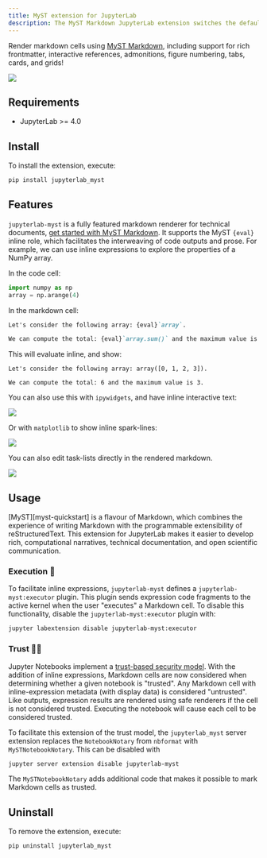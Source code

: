 ```yaml
---
title: MyST extension for JupyterLab
description: The MyST Markdown JupyterLab extension switches the default markdown rendering in JupyterLab to MyST. Allowing notebook authors to create richer content using MyST roles and directives alongside plain markdown to create notebook based content from technical tutorials though to publication-quality documents with bibliography support.
---
```


Render markdown cells using [MyST Markdown](https://mystmd.org/), including support for rich frontmatter, interactive references, admonitions, figure numbering, tabs, cards, and grids!

![](../images/walkthrough.gif)

## Requirements

- JupyterLab >= 4.0

## Install

To install the extension, execute:

```bash
pip install jupyterlab_myst
```

## Features

`jupyterlab-myst` is a fully featured markdown renderer for technical documents, [get started with MyST Markdown](https://mystmd.org/docs/mystjs/quickstart-myst-markdown). It supports the MyST `{eval}` inline role, which facilitates the interweaving of code outputs and prose. For example, we can use inline expressions to explore the properties of a NumPy array.

In the code cell:

```python
import numpy as np
array = np.arange(4)
```

In the markdown cell:

```markdown
Let's consider the following array: {eval}`array`.

We can compute the total: {eval}`array.sum()` and the maximum value is {eval}`array.max()`.
```

This will evaluate inline, and show:

```text
Let's consider the following array: array([0, 1, 2, 3]).

We can compute the total: 6 and the maximum value is 3.
```

You can also use this with `ipywidgets`, and have inline interactive text:

![](../images/cookies.gif)

Or with `matplotlib` to show inline spark-lines:

![](../images/stock-price.gif)

You can also edit task-lists directly in the rendered markdown.

![](../images/tasklists-in-jupyterlab.gif)

## Usage

[MyST][myst-quickstart] is a flavour of Markdown, which combines the experience of writing Markdown with the programmable extensibility of reStructuredText. This extension for JupyterLab makes it easier to develop rich, computational narratives, technical documentation, and open scientific communication.

### Execution 🚀

To facilitate inline expressions, `jupyterlab-myst` defines a `jupyterlab-myst:executor` plugin. This plugin sends expression code fragments to the active kernel when the user "executes" a Markdown cell. To disable this functionality, disable the `jupyterlab-myst:executor` plugin with:

```bash
jupyter labextension disable jupyterlab-myst:executor
```

### Trust 🕵️‍♀️

Jupyter Notebooks implement a [trust-based security model](https://jupyter-notebook.readthedocs.io/en/stable/security.html). With the addition of inline expressions, Markdown cells are now considered when determining whether a given notebook is "trusted". Any Markdown cell with inline-expression metadata (with display data) is considered "untrusted". Like outputs, expression results are rendered using safe renderers if the cell is not considered trusted.
Executing the notebook will cause each cell to be considered trusted.

To facilitate this extension of the trust model, the `jupyterlab_myst` server extension replaces the `NotebookNotary` from `nbformat` with `MySTNotebookNotary`. This can be disabled with

```bash
jupyter server extension disable jupyterlab-myst
```

The `MySTNotebookNotary` adds additional code that makes it possible to mark Markdown cells as trusted.

## Uninstall

To remove the extension, execute:

```bash
pip uninstall jupyterlab_myst
```
